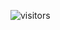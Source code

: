 ![visitors](https://visitor-badge.glitch.me/badge?page_id=Devsgeeknerd.curso-de-desenvolvimento-web-2.0 "Total de Visitas")
